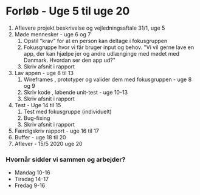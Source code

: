 # Forløb - Uge 5 til uge 20

1. Aflevere projekt beskrivelse og vejledningsaftale 31/1, uge 5
2. Møde mennesker - uge 6 og 7
   1. Opstil "krav" for at en person kan deltage i fokusgruppen
   2. Fokusgruppe hvor vi får bruger input og behov. "Vi vil gerne lave en app, der kan hjælpe jer og andre udlænginge med mødet med Danmark. Hvordan ser den app ud?"
   3. Skriv afsnit i rapport
3. Lav appen - uge 8 til 13
   1. Wireframes , prototyper og valider dem med fokusgruppen - uge 8 og 9
   2. Skriv kode , løbende unit-test - uge 10-13
   3. Skriv afsnit i rapport
4. Test - Uge 14 til 15
   1. Test med fokusgruppe (individuelt) 
   2. Bug-fixing
   3. Skriv afsnit i rapport
5. Færdigskriv rapport - uge 16 til 17
6. Buffer - uge 18 til 20 
7. Aflever - 15/5 2020 uge 20

### Hvornår sidder vi sammen og arbejder?
- Mandag 10-16
- Tirsdag 14-17
- Fredag 9-16 
